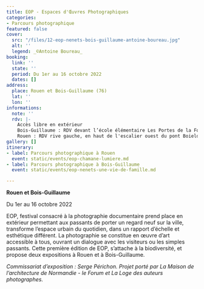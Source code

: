 ```yaml
---
title: EOP - Espaces d'Œuvres Photographiques
categories:
- Parcours photographique
featured: false
cover:
  src: "/files/12-eop-nenets-bois-guillaume-antoine-boureau.jpg"
  alt: ''
  legend: _©Antoine Boureau_
booking:
  link: ''
  state: ''
  period: Du 1er au 16 octobre 2022
  dates: []
address:
  place: Rouen et Bois-Guillaume (76)
  lat: ''
  lon: ''
informations:
  note: ''
  rdv: |-
    Accès libre en extérieur
    Bois-Guillaume : RDV devant l’école élémentaire Les Portes de la Forêt, 67 place des Erables. Réseau Astuce : Bus 11, arrêt Table de Pierre
    Rouen : RDV rive gauche, en haut de l'escalier ouest du pont Boieldieu. Réseau Astuce : Métro, arrêt Joffre-Mutualité
gallery: []
itinerary:
- label: Parcours photographique à Rouen
  event: static/events/eop-chamane-lumiere.md
- label: Parcours photographique à Bois-Guillaume
  event: static/events/eop-nenets-une-vie-de-famille.md

---
```

**Rouen et Bois-Guillaume**

Du 1er au 16 octobre 2022

EOP, festival consacré à la photographie documentaire prend place en extérieur permettant aux passants de porter un regard neuf sur la ville, transforme l’espace urbain du quotidien, dans un rapport d’échelle et esthétique différent. La photographie se constitue en œuvre d’art accessible à tous, ouvrant un dialogue avec les visiteurs ou les simples passants. Cette première édition de EOP, s’attache à la biodiversité, et propose deux expositions à Rouen et à Bois-Guillaume. 

_Commissariat d’exposition : Serge Périchon. Projet porté par La Maison de l’architecture de Normandie - le Forum et La Loge des auteurs photographes._